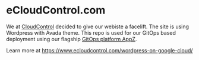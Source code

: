 # eCloudControl.com

We at [CloudControl](https://www.ecloudcontrol.com) decided to give our webiste a facelift. The site is using Wordpress with Avada theme. This repo is used for our GitOps based deployment using our flagship [GitOps platform AppZ](https://www.ecloudcontrol.com/achieving-infrastructure-agility-with-cloud-controls-appz/). 

Learn more at https://www.ecloudcontrol.com/wordpress-on-google-cloud/
